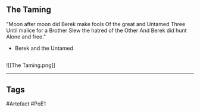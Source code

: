 ## The Taming
"Moon after moon did Berek make fools
Of the great and Untamed Three
Until malice for a Brother
Slew the hatred of the Other
And Berek did hunt
Alone and free."
- Berek and the Untamed
##
![[The Taming.png]]

---
## Tags
#Artefact
#PoE1